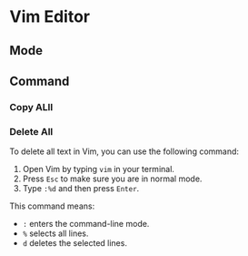# Vim Editor

## Mode

## Command

### Copy ALll

### Delete All

To delete all text in Vim, you can use the following command:

1. Open Vim by typing `vim` in your terminal.
2. Press `Esc` to make sure you are in normal mode.
3. Type `:%d` and then press `Enter`.

This command means:
- `:` enters the command-line mode.
- `%` selects all lines.
- `d` deletes the selected lines.
